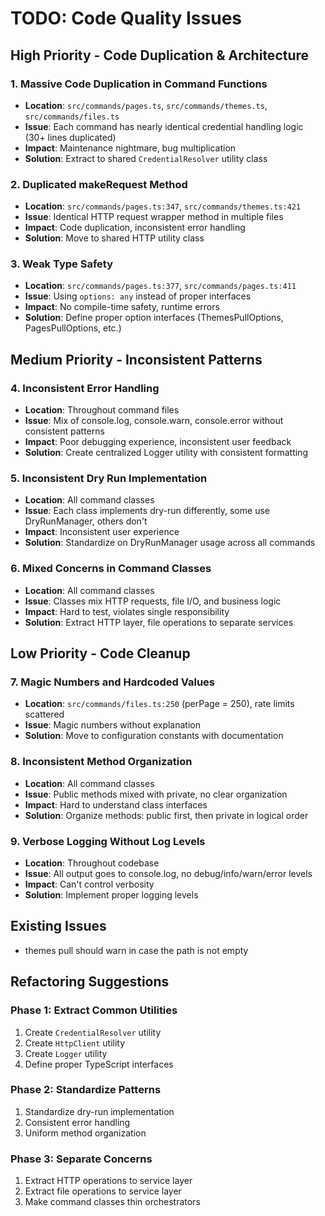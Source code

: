 # TODO: Code Quality Issues

## High Priority - Code Duplication & Architecture

### 1. **Massive Code Duplication in Command Functions**
- **Location**: `src/commands/pages.ts`, `src/commands/themes.ts`, `src/commands/files.ts`
- **Issue**: Each command has nearly identical credential handling logic (30+ lines duplicated)
- **Impact**: Maintenance nightmare, bug multiplication
- **Solution**: Extract to shared `CredentialResolver` utility class

### 2. **Duplicated makeRequest Method**
- **Location**: `src/commands/pages.ts:347`, `src/commands/themes.ts:421`
- **Issue**: Identical HTTP request wrapper method in multiple files
- **Impact**: Code duplication, inconsistent error handling
- **Solution**: Move to shared HTTP utility class

### 3. **Weak Type Safety**
- **Location**: `src/commands/pages.ts:377`, `src/commands/pages.ts:411`
- **Issue**: Using `options: any` instead of proper interfaces
- **Impact**: No compile-time safety, runtime errors
- **Solution**: Define proper option interfaces (ThemesPullOptions, PagesPullOptions, etc.)

## Medium Priority - Inconsistent Patterns

### 4. **Inconsistent Error Handling**
- **Location**: Throughout command files
- **Issue**: Mix of console.log, console.warn, console.error without consistent patterns
- **Impact**: Poor debugging experience, inconsistent user feedback
- **Solution**: Create centralized Logger utility with consistent formatting

### 5. **Inconsistent Dry Run Implementation**
- **Location**: All command classes
- **Issue**: Each class implements dry-run differently, some use DryRunManager, others don't
- **Impact**: Inconsistent user experience
- **Solution**: Standardize on DryRunManager usage across all commands

### 6. **Mixed Concerns in Command Classes**
- **Location**: All command classes
- **Issue**: Classes mix HTTP requests, file I/O, and business logic
- **Impact**: Hard to test, violates single responsibility
- **Solution**: Extract HTTP layer, file operations to separate services

## Low Priority - Code Cleanup

### 7. **Magic Numbers and Hardcoded Values**
- **Location**: `src/commands/files.ts:250` (perPage = 250), rate limits scattered
- **Issue**: Magic numbers without explanation
- **Solution**: Move to configuration constants with documentation

### 8. **Inconsistent Method Organization**
- **Location**: All command classes
- **Issue**: Public methods mixed with private, no clear organization
- **Impact**: Hard to understand class interfaces
- **Solution**: Organize methods: public first, then private in logical order

### 9. **Verbose Logging Without Log Levels**
- **Location**: Throughout codebase
- **Issue**: All output goes to console.log, no debug/info/warn/error levels
- **Impact**: Can't control verbosity
- **Solution**: Implement proper logging levels

## Existing Issues

- themes pull should warn in case the path is not empty

## Refactoring Suggestions

### Phase 1: Extract Common Utilities
1. Create `CredentialResolver` utility
2. Create `HttpClient` utility
3. Create `Logger` utility
4. Define proper TypeScript interfaces

### Phase 2: Standardize Patterns
1. Standardize dry-run implementation
2. Consistent error handling
3. Uniform method organization

### Phase 3: Separate Concerns
1. Extract HTTP operations to service layer
2. Extract file operations to service layer
3. Make command classes thin orchestrators
